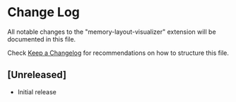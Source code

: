# Change Log

All notable changes to the "memory-layout-visualizer" extension will be documented in this file.

Check [Keep a Changelog](http://keepachangelog.com/) for recommendations on how to structure this file.

## [Unreleased]

- Initial release